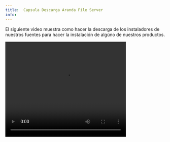 ```yaml
---
title:  Capsula Descarga Aranda File Server
info:
---
```


El siguiente video muestra como hacer la descarga de los instaladores de nuestros fuentes para hacer la instalación de algúno de nuestros productos.



<video width="380" height="300" controls> <source src="https://arandasoftware.sharepoint.com/sites/Documentacion-RepositorioPortalDoc/Documentos%20compartidos/Repositorio%20Portal%20Doc/ASDK%20v8/1.2%20ASDKv8/1.2.1.3%20Descarga%20Fuentes%20e%20Instalacion/1.2.1.3.4%20Capsula%20Descarga%20Aranda%20File%20Server.mp4?App=OneDriveWebVideo" type="video/mp4"> Your browser does not support the video tag. </video>
